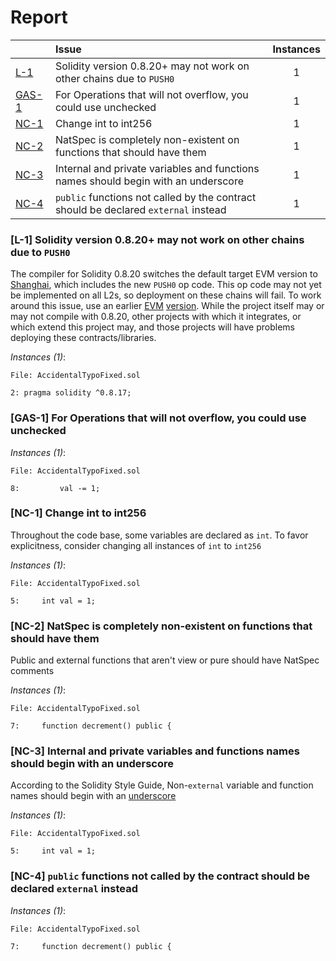 # Report

| |Issue|Instances|
|-|:-|:-:|
| [L-1](#L-1) | Solidity version 0.8.20+ may not work on other chains due to `PUSH0` | 1 |
| [GAS-1](#GAS-1) | For Operations that will not overflow, you could use unchecked | 1 |
| [NC-1](#NC-1) | Change int to int256 | 1 |
| [NC-2](#NC-2) | NatSpec is completely non-existent on functions that should have them | 1 |
| [NC-3](#NC-3) | Internal and private variables and functions names should begin with an underscore | 1 |
| [NC-4](#NC-4) | `public` functions not called by the contract should be declared `external` instead | 1 |



### <a name="L-1"></a>[L-1] Solidity version 0.8.20+ may not work on other chains due to `PUSH0`
The compiler for Solidity 0.8.20 switches the default target EVM version to [Shanghai](https://blog.soliditylang.org/2023/05/10/solidity-0.8.20-release-announcement/#important-note), which includes the new `PUSH0` op code. This op code may not yet be implemented on all L2s, so deployment on these chains will fail. To work around this issue, use an earlier [EVM](https://docs.soliditylang.org/en/v0.8.20/using-the-compiler.html?ref=zaryabs.com#setting-the-evm-version-to-target) [version](https://book.getfoundry.sh/reference/config/solidity-compiler#evm_version). While the project itself may or may not compile with 0.8.20, other projects with which it integrates, or which extend this project may, and those projects will have problems deploying these contracts/libraries.

*Instances (1)*:
```solidity
File: AccidentalTypoFixed.sol

2: pragma solidity ^0.8.17;

```

### <a name="GAS-1"></a>[GAS-1] For Operations that will not overflow, you could use unchecked

*Instances (1)*:
```solidity
File: AccidentalTypoFixed.sol

8:         val -= 1;

```

### <a name="NC-1"></a>[NC-1] Change int to int256
Throughout the code base, some variables are declared as `int`. To favor explicitness, consider changing all instances of `int` to `int256`

*Instances (1)*:
```solidity
File: AccidentalTypoFixed.sol

5:     int val = 1;

```

### <a name="NC-2"></a>[NC-2] NatSpec is completely non-existent on functions that should have them
Public and external functions that aren't view or pure should have NatSpec comments

*Instances (1)*:
```solidity
File: AccidentalTypoFixed.sol

7:     function decrement() public {

```

### <a name="NC-3"></a>[NC-3] Internal and private variables and functions names should begin with an underscore
According to the Solidity Style Guide, Non-`external` variable and function names should begin with an [underscore](https://docs.soliditylang.org/en/latest/style-guide.html#underscore-prefix-for-non-external-functions-and-variables)

*Instances (1)*:
```solidity
File: AccidentalTypoFixed.sol

5:     int val = 1;

```

### <a name="NC-4"></a>[NC-4] `public` functions not called by the contract should be declared `external` instead

*Instances (1)*:
```solidity
File: AccidentalTypoFixed.sol

7:     function decrement() public {

```

